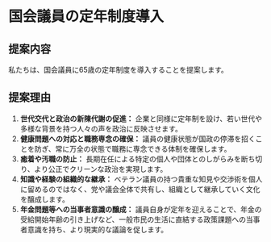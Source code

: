 # 国会議員の定年制度導入

## 提案内容
私たちは、国会議員に65歳の定年制度を導入することを提案します。

## 提案理由
1.  **世代交代と政治の新陳代謝の促進：** 企業と同様に定年制を設け、若い世代や多様な背景を持つ人々の声を政治に反映させます。
2.  **健康問題への対応と職務専念の確保：** 議員の健康状態が国政の停滞を招くことを防ぎ、常に万全の状態で職務に専念できる体制を確保します。
3.  **癒着や汚職の防止：** 長期在任による特定の個人や団体とのしがらみを断ち切り、より公正でクリーンな政治を実現します。
4.  **知識や経験の組織的な継承：** ベテラン議員の持つ貴重な知見や交渉術を個人に留めるのではなく、党や議会全体で共有し、組織として継承していく文化を醸成します。
5.  **年金問題等への当事者意識の醸成：** 議員自身が定年を迎えることで、年金の受給開始年齢の引き上げなど、一般市民の生活に直結する政策課題への当事者意識を持ち、より現実的な議論を促します。
